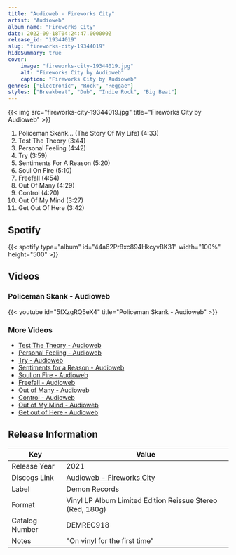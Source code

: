 ```yaml
---
title: "Audioweb - Fireworks City"
artist: "Audioweb"
album_name: "Fireworks City"
date: 2022-09-18T04:24:47.000000Z
release_id: "19344019"
slug: "fireworks-city-19344019"
hideSummary: true
cover:
    image: "fireworks-city-19344019.jpg"
    alt: "Fireworks City by Audioweb"
    caption: "Fireworks City by Audioweb"
genres: ["Electronic", "Rock", "Reggae"]
styles: ["Breakbeat", "Dub", "Indie Rock", "Big Beat"]
---
```


{{< img src="fireworks-city-19344019.jpg" title="Fireworks City by Audioweb" >}}

<!-- section break -->

1. Policeman Skank... (The Story Of My Life) (4:33)
2. Test The Theory (3:44)
3. Personal Feeling (4:42)
4. Try (3:59)
5. Sentiments For A Reason (5:20)
6. Soul On Fire (5:10)
7. Freefall (4:54)
8. Out Of Many (4:29)
9. Control (4:20)
10. Out Of My Mind (3:27)
11. Get Out Of Here (3:42)

<!-- section break -->


## Spotify
{{< spotify type="album" id="44a62Pr8xc894HkcyvBK31" width="100%" height="500" >}}



## Videos
### Policeman Skank - Audioweb
{{< youtube id="5fXzgRQ5eX4" title="Policeman Skank - Audioweb" >}}<br>

### More Videos

- [Test The Theory - Audioweb](https://www.youtube.com/watch?v=yqj8P274Qao)
- [Personal Feeling - Audioweb](https://www.youtube.com/watch?v=QE-qX5YMYRs)
- [Try - Audioweb](https://www.youtube.com/watch?v=w0vPvfwvOTI)
- [Sentiments for a Reason - Audioweb](https://www.youtube.com/watch?v=W1b2h1jGqVI)
- [Soul on Fire - Audioweb](https://www.youtube.com/watch?v=IKKP7Pb7w00)
- [Freefall - Audioweb](https://www.youtube.com/watch?v=qXw2hBuh9qk)
- [Out of Many - Audioweb](https://www.youtube.com/watch?v=2zDNt_nSqno)
- [Control - Audioweb](https://www.youtube.com/watch?v=3_L2RS3vLRo)
- [Out of My Mind - Audioweb](https://www.youtube.com/watch?v=6eEhJyDRS9Y)
- [Get out of Here - Audioweb](https://www.youtube.com/watch?v=3IuYviB0GV8)


## Release Information
|  Key           | Value                                                |
| ---------------| ---------------------------------------------------- |
| Release Year   | 2021                                   |
| Discogs Link   | [Audioweb - Fireworks City](https://www.discogs.com/release/19344019-Audioweb-Fireworks-City) |
| Label          | Demon Records |
| Format         | Vinyl LP Album Limited Edition Reissue Stereo (Red, 180g) |
| Catalog Number | DEMREC918 |
| Notes | "On vinyl for the first time" |